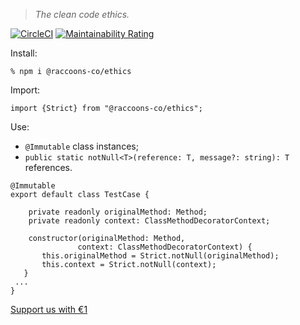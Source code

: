 > *The clean code ethics.*

[![CircleCI](https://dl.circleci.com/status-badge/img/gh/raccoons-co/ethics/tree/master.svg?style=svg)](https://dl.circleci.com/status-badge/redirect/gh/raccoons-co/ethics/tree/master)
[![Maintainability Rating](https://sonarcloud.io/api/project_badges/measure?project=raccoons-co_ethics&metric=sqale_rating)](https://sonarcloud.io/summary/new_code?id=raccoons-co_ethics)

Install:
```shell script
% npm i @raccoons-co/ethics
```


Import:
~~~~
import {Strict} from "@raccoons-co/ethics";
~~~~

Use:
 
- `@Immutable` class instances;
- `public static notNull<T>(reference: T, message?: string): T` references.


~~~~
@Immutable
export default class TestCase {

    private readonly originalMethod: Method;
    private readonly context: ClassMethodDecoratorContext;

    constructor(originalMethod: Method,
               context: ClassMethodDecoratorContext) {
       this.originalMethod = Strict.notNull(originalMethod);
       this.context = Strict.notNull(context);
   }
 ...
}
~~~~

[Support us with €1](https://send.monobank.ua/jar/6KuKuBf8ki)
